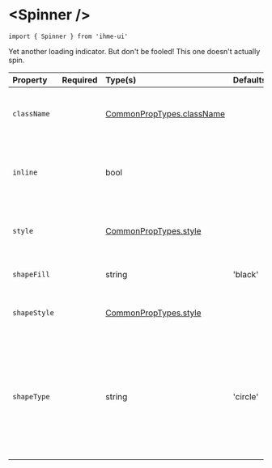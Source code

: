 \<Spinner />
=====================

`import { Spinner } from 'ihme-ui'`


Yet another loading indicator. But don't be fooled! This one doesn't actually spin.


Property | Required | Type(s) | Defaults | Description
:---    |:---      |:---     |:---      |:---       
`className` |  | [CommonPropTypes.className](https://github.com/ihmeuw/ihme-ui/blob/master/src/utils/props.js#L11) |  | Class name applied to outermost wrapping `<div>`.
`inline` |  | bool |  | Display inline with other elements (e.g., in a button).
`style` |  | [CommonPropTypes.style](https://github.com/ihmeuw/ihme-ui/blob/master/src/utils/props.js#L16) |  | Inline styles applied to outermost wrapping `<div>`.
`shapeFill` |  | string | 'black' | Fill color of loading shape.
`shapeStyle` |  | [CommonPropTypes.style](https://github.com/ihmeuw/ihme-ui/blob/master/src/utils/props.js#L16) |  | Inline styles applied to loading shape.
`shapeType` |  | string | 'circle' | Type of loading shape to render.<br />One of: 'circle', 'cross', 'diamond', 'square', 'star', 'triangle', 'wye'
